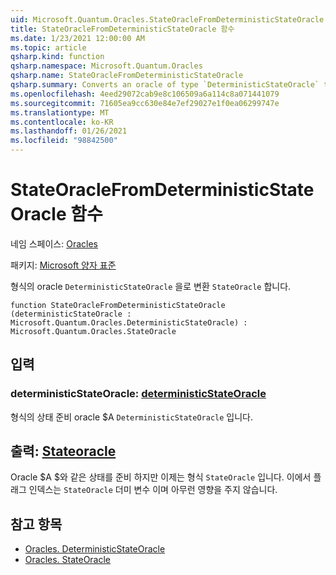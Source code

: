 ```yaml
---
uid: Microsoft.Quantum.Oracles.StateOracleFromDeterministicStateOracle
title: StateOracleFromDeterministicStateOracle 함수
ms.date: 1/23/2021 12:00:00 AM
ms.topic: article
qsharp.kind: function
qsharp.namespace: Microsoft.Quantum.Oracles
qsharp.name: StateOracleFromDeterministicStateOracle
qsharp.summary: Converts an oracle of type `DeterministicStateOracle` to `StateOracle`.
ms.openlocfilehash: 4eed29072cab9e8c106509a6a114c8a071441079
ms.sourcegitcommit: 71605ea9cc630e84e7ef29027e1f0ea06299747e
ms.translationtype: MT
ms.contentlocale: ko-KR
ms.lasthandoff: 01/26/2021
ms.locfileid: "98842500"
---
```

# <a name="stateoraclefromdeterministicstateoracle-function"></a>StateOracleFromDeterministicStateOracle 함수

네임 스페이스: [Oracles](xref:Microsoft.Quantum.Oracles)

패키지: [Microsoft 양자 표준](https://nuget.org/packages/Microsoft.Quantum.Standard)


형식의 oracle `DeterministicStateOracle` 을로 변환 `StateOracle` 합니다.

```qsharp
function StateOracleFromDeterministicStateOracle (deterministicStateOracle : Microsoft.Quantum.Oracles.DeterministicStateOracle) : Microsoft.Quantum.Oracles.StateOracle
```


## <a name="input"></a>입력

### <a name="deterministicstateoracle--deterministicstateoracle"></a>deterministicStateOracle: [deterministicStateOracle](xref:Microsoft.Quantum.Oracles.DeterministicStateOracle)

형식의 상태 준비 oracle $A `DeterministicStateOracle` 입니다.



## <a name="output--stateoracle"></a>출력: [Stateoracle](xref:Microsoft.Quantum.Oracles.StateOracle)

Oracle $A $와 같은 상태를 준비 하지만 이제는 형식 `StateOracle` 입니다. 이에서 플래그 인덱스는 `StateOracle` 더미 변수 이며 아무런 영향을 주지 않습니다.

## <a name="see-also"></a>참고 항목

- [Oracles. DeterministicStateOracle](xref:Microsoft.Quantum.Oracles.DeterministicStateOracle)
- [Oracles. StateOracle](xref:Microsoft.Quantum.Oracles.StateOracle)